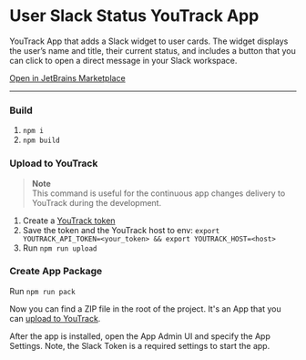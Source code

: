 # User Slack Status YouTrack App

YouTrack App that adds a Slack widget to user cards. The widget displays the user’s name and title, 
their current status, and includes a button that you can click to open a direct message in your Slack workspace.

[Open in JetBrains Marketplace](https://plugins.jetbrains.com/plugin/25175-slack-user-status)
 
---
  
### Build 
1. `npm i`
2. `npm build`  

### Upload to YouTrack
> **Note**  
>This command is useful for the continuous app changes delivery to YouTrack during the development.
1. Create a [YouTrack token](https://www.jetbrains.com/help/youtrack/cloud/manage-permanent-token.html#obtain-permanent-token)
2. Save the token and the YouTrack host to env: `export YOUTRACK_API_TOKEN=<your_token> && export YOUTRACK_HOST=<host>`
3. Run `npm run upload`

### Create App Package
Run `npm run pack`

Now you can find a ZIP file in the root of the project. It's an App that you can [upload to YouTrack](https://www.jetbrains.com/help/youtrack/devportal-apps/apps-quick-start-guide.html#add-app-to-youtrack).

After the app is installed, open the App Admin UI and specify the App Settings. Note, the Slack Token is a required settings to start the app.
